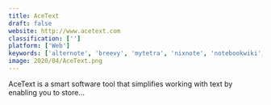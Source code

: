 ```yaml
---
title: AceText
draft: false 
website: http://www.acetext.com
classification: ['']
platform: ['Web']
keywords: ['alternote', 'breevy', 'mytetra', 'nixnote', 'notebookwiki', 'notezilla', 'phraseexpress', 'texpand', 'textexpander', 'tiddlywiki', 'tomboy', 'typinator', 'voodoopad', 'write_app', 'yojimbo', 'zim_wiki', 'atext', 'wikidpad']
image: 2020/04/AceText.png
---
```

AceText is a smart software tool that simplifies working with text by enabling you to store...